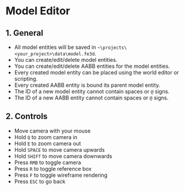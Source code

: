 # Model Editor

## 1. General

- All model entities will be saved in `~\projects\<your_project>\data\model.fe3d`.
- You can create/edit/delete model entities.
- You can create/edit/delete AABB entities for the model entities.
- Every created model entity can be placed using the world editor or scripting.
- Every created AABB entity is bound its parent model entity.
- The ID of a new model entity cannot contain spaces or `@` signs.
- The ID of a new AABB entity cannot contain spaces or `@` signs.

## 2. Controls

- Move camera with your mouse
- Hold `Q` to zoom camera in
- Hold `E` to zoom camera out
- Hold `SPACE` to move camera upwards
- Hold `SHIFT` to move camera downwards
- Press `RMB` to toggle camera
- Press `R` to toggle reference box
- Press `F` to toggle wireframe rendering
- Press `ESC` to go back
